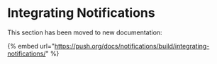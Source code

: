 # Integrating Notifications

This section has been moved to new documentation:

{% embed url="https://push.org/docs/notifications/build/integrating-notifications/" %}

